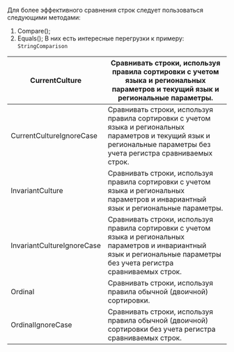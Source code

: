 Для более эффективного сравнения строк следует пользоваться следующими методами:
1) Compare();
2) Equals();
В них есть интересные перегрузки к примеру:
`StringComparison`

| CurrentCulture             | Сравнивать строки, используя правила сортировки с учетом языка и региональных параметров и текущий язык и региональные параметры.                                            |
| -------------------------- | ---------------------------------------------------------------------------------------------------------------------------------------------------------------------------- |
| CurrentCultureIgnoreCase   | Сравнивать строки, используя правила сортировки с учетом языка и региональных параметров и текущий язык и региональные параметры без учета регистра сравниваемых строк.      |
| InvariantCulture           | Сравнивать строки, используя правила сортировки с учетом языка и региональных параметров и инвариантный язык и региональные параметры.                                       |
| InvariantCultureIgnoreCase | Сравнивать строки, используя правила сортировки с учетом языка и региональных параметров и инвариантный язык и региональные параметры без учета регистра сравниваемых строк. |
| Ordinal                    | Сравнивать строки, используя правила обычной (двоичной) сортировки.                                                                                                          |
| OrdinalIgnoreCase          | Сравнивать строки, используя правила обычной (двоичной) сортировки без учета регистра сравниваемых строк.                                                                    |
